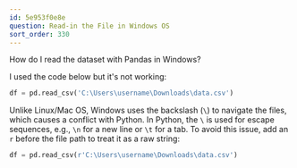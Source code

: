 ```yaml
---
id: 5e953f0e8e
question: Read-in the File in Windows OS
sort_order: 330
---
```


How do I read the dataset with Pandas in Windows?

I used the code below but it's not working:

```python
df = pd.read_csv('C:\Users\username\Downloads\data.csv')
```

Unlike Linux/Mac OS, Windows uses the backslash (`\`) to navigate the files, which causes a conflict with Python. In Python, the `\` is used for escape sequences, e.g., `\n` for a new line or `\t` for a tab. To avoid this issue, add an `r` before the file path to treat it as a raw string:

```python
df = pd.read_csv(r'C:\Users\username\Downloads\data.csv')
```